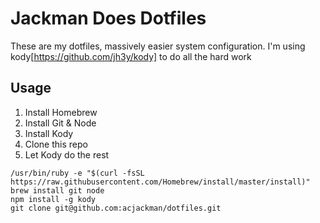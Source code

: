 # Jackman Does Dotfiles

These are my dotfiles, massively easier system configuration. I'm using kody[https://github.com/jh3y/kody] to do all the hard work

## Usage
1. Install Homebrew
2. Install Git & Node
3. Install Kody
4. Clone this repo
5. Let Kody do the rest

```
/usr/bin/ruby -e "$(curl -fsSL https://raw.githubusercontent.com/Homebrew/install/master/install)"
brew install git node
npm install -g kody
git clone git@github.com:acjackman/dotfiles.git
```
